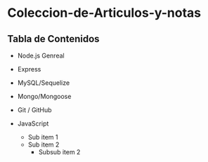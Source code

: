 # Coleccion-de-Articulos-y-notas

## Tabla de Contenidos

- Node.js Genreal
- Express
- MySQL/Sequelize
   
   
- Mongo/Mongoose
- Git / GitHub
- JavaScript
   - Sub item 1
   - Sub item 2
      - Subsub item 2 
